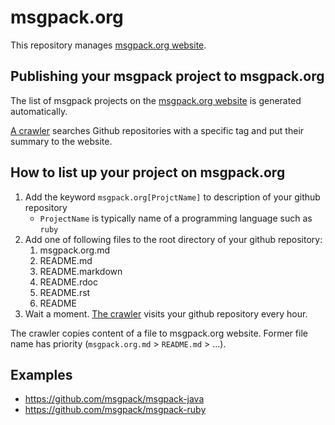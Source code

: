 # msgpack.org

This repository manages [msgpack.org website](http://msgpack.org/).

## Publishing your msgpack project to msgpack.org

The list of msgpack projects on the [msgpack.org website](http://msgpack.org/) is generated automatically.

[A crawler](https://github.com/msgpack/website/blob/master/update-index.rb) searches Github repositories
with a specific tag and put their summary to the website.

## How to list up your project on msgpack.org

1. Add the keyword ```msgpack.org[ProjctName]``` to description of your github repository
    * ```ProjectName``` is typically name of a programming language such as ```ruby```
2. Add one of following files to the root directory of your github repository:
    1. msgpack.org.md
    2. README.md
    3. README.markdown
    4. README.rdoc
    5. README.rst
    6. README
3. Wait a moment. [The crawler](https://github.com/msgpack/website/blob/master/update-index.rb) visits your github repository every hour.

The crawler copies content of a file to msgpack.org website. Former file name has priority (```msgpack.org.md``` > ```README.md``` > ...).

## Examples

* https://github.com/msgpack/msgpack-java
* https://github.com/msgpack/msgpack-ruby

